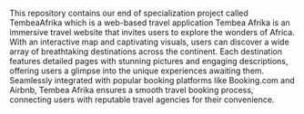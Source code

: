 This repository contains our end of specialization project called TembeaAfrika which is a web-based travel application
Tembea Afrika is an immersive travel website that invites users to explore the wonders of Africa. With an interactive map and captivating visuals, users can discover a wide array of breathtaking destinations across the continent. Each destination features detailed pages with stunning pictures and engaging descriptions, offering users a glimpse into the unique experiences awaiting them. Seamlessly integrated with popular booking platforms like Booking.com and Airbnb, Tembea Afrika ensures a smooth travel booking process, connecting users with reputable travel agencies for their convenience.
